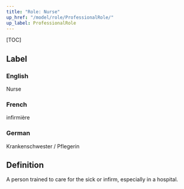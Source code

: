 ```yaml
---
title: "Role: Nurse"
up_href: "/model/role/ProfessionalRole/"
up_label: ProfessionalRole
---
```


[TOC]

## Label

### English
Nurse

### French
infirmière

### German
Krankenschwester / Pflegerin

## Definition
A person trained to care for the sick or infirm, especially in a hospital.
